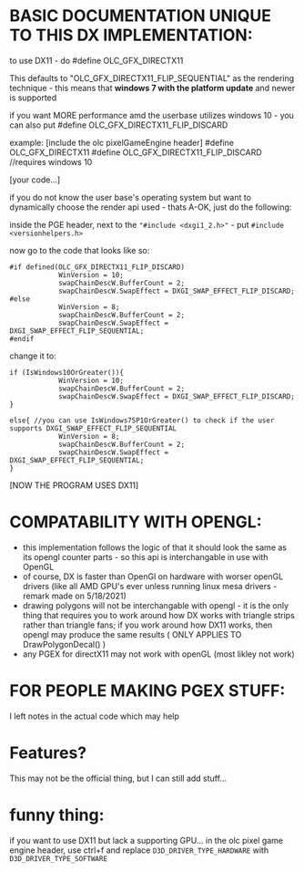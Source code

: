 # BASIC DOCUMENTATION UNIQUE TO THIS DX IMPLEMENTATION:

to use DX11 - do #define OLC_GFX_DIRECTX11

This defaults to "OLC_GFX_DIRECTX11_FLIP_SEQUENTIAL" as the rendering technique - this means that **windows 7 with the platform update** and newer is supported

if you want MORE performance amd the userbase utilizes windows 10 - you can also put #define OLC_GFX_DIRECTX11_FLIP_DISCARD

example:
[include the olc pixelGameEngine header]
#define OLC_GFX_DIRECTX11
#define OLC_GFX_DIRECTX11_FLIP_DISCARD //requires windows 10

[your code...]


if you do not know the user base's operating system but want to dynamically choose the render api used - thats A-OK, just do the following:

inside the PGE header, next to the ```"#include <dxgi1_2.h>"``` - put ```#include <versionhelpers.h>```

now go to the code that looks like so:

```
#if defined(OLC_GFX_DIRECTX11_FLIP_DISCARD)
			WinVersion = 10;
			swapChainDescW.BufferCount = 2;
			swapChainDescW.SwapEffect = DXGI_SWAP_EFFECT_FLIP_DISCARD;
#else
			WinVersion = 8;  
			swapChainDescW.BufferCount = 2; 
			swapChainDescW.SwapEffect = DXGI_SWAP_EFFECT_FLIP_SEQUENTIAL;
#endif
```

change it to:
```
if (IsWindows10OrGreater()){
			WinVersion = 10;
			swapChainDescW.BufferCount = 2;
			swapChainDescW.SwapEffect = DXGI_SWAP_EFFECT_FLIP_DISCARD;
}

else{ //you can use IsWindows7SP1OrGreater() to check if the user supports DXGI_SWAP_EFFECT_FLIP_SEQUENTIAL
			WinVersion = 8;  
			swapChainDescW.BufferCount = 2; 
			swapChainDescW.SwapEffect = DXGI_SWAP_EFFECT_FLIP_SEQUENTIAL;
}
```
[NOW THE PROGRAM USES DX11]

# COMPATABILITY WITH OPENGL:
- this implementation follows the logic of that it should look the same as its opengl counter parts - so this api is interchangable in use with OpenGL
- of course, DX is faster than OpenGl on hardware with worser openGL drivers (like all AMD GPU's ever unless running linux mesa drivers - remark made on 5/18/2021)
- drawing polygons will not be interchangable with opengl - it is the only thing that requires you to work around how DX works with triangle strips rather than triangle fans; if you work around how DX11 works, then opengl may produce the same results ( ONLY APPLIES TO DrawPolygonDecal() ) 
- any PGEX for directX11 may not work with openGL (most likley not work)

# FOR PEOPLE MAKING PGEX STUFF:
I left notes in the actual code which may help

# Features?
This may not be the official thing, but I can still add stuff...

# funny thing:
if you want to use DX11 but lack a supporting GPU... in the olc pixel game engine header, use ctrl+f and replace ```D3D_DRIVER_TYPE_HARDWARE``` with ```D3D_DRIVER_TYPE_SOFTWARE``` 
